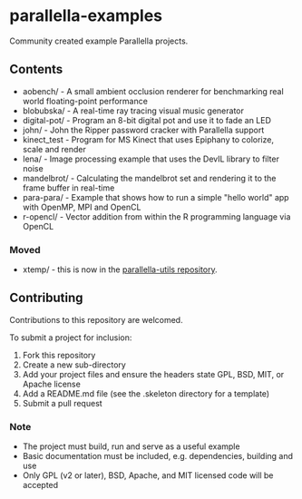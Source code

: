 # parallella-examples

Community created example Parallella projects.

## Contents

* aobench/ - A small ambient occlusion renderer for benchmarking real world floating-point performance
* blobubska/ - A real-time ray tracing visual music generator
* digital-pot/ - Program an 8-bit digital pot and use it to fade an LED
* john/ - John the Ripper password cracker with Parallella support
* kinect_test - Program for MS Kinect that uses Epiphany to colorize, scale and render
* lena/ - Image processing example that uses the DevIL library to filter noise
* mandelbrot/ - Calculating the mandelbrot set and rendering it to the frame buffer in real-time
* para-para/ -  Example that shows how to run a simple "hello world" app with OpenMP, MPI and OpenCL
* r-opencl/ - Vector addition from within the R programming language via OpenCL

### Moved

* xtemp/ - this is now in the [parallella-utils repository](https://github.com/parallella/parallella-utils).

## Contributing

Contributions to this repository are welcomed.

To submit a project for inclusion:

1. Fork this repository
2. Create a new sub-directory 
3. Add your project files and ensure the headers state GPL, BSD, MIT, or Apache license
4. Add a README.md file (see the .skeleton directory for a template)
5. Submit a pull request

### Note

* The project must build, run and serve as a useful example
* Basic documentation must be included, e.g. dependencies, building and use
* Only GPL (v2 or later), BSD, Apache, and MIT licensed code will be accepted
